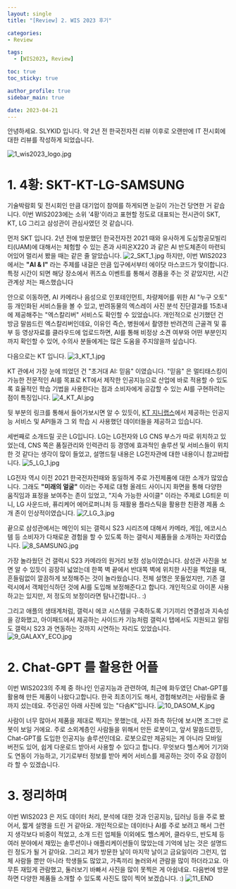 ```yaml
---
layout: single
title: "[Review] 2. WIS 2023 후기"

categories:
- Review

tags:
  - [WIS2023, Review]

toc: true
toc_sticky: true

author_profile: true
sidebar_main: true

date: 2023-04-21
---
```


안녕하세요. SLYKID 입니다. 약 2년 전 한국전자전 리뷰 이후로 오랜만에 IT 전시회에 대한 리뷰를 작성하게 되었습니다.

![1_wis2023_logo.jpg](/images/2023-04-21-review-chapter2-wis2023_review/1_wis2023_logo.jpg)

# 1. 4황: SKT-KT-LG-SAMSUNG

기술박람회 및 전시회인 만큼 대기업이 참여를 하게되면 눈길이 가는건 당연한 거 같습니다. 이번 WIS2023에는 소위 '4황'이라고 표현할 정도로 대표되는 전시관이 SKT, KT, LG 그리고 삼성관이 관심사였던 것 같습니다.


먼저 SKT 입니다. 2년 전에 방문했던 한국전자전 2021 때와 유사하게 도심항공모빌리티(UAM)에 대해서는 체험할 수 있는 존과 사피온X220 과 같은 AI 반도체존이 마련되어있어 멀리서 봤을 때는 같은 줄 알았습니다.
![2_SKT_1.jpg](/images/2023-04-21-review-chapter2-wis2023_review/2_SKT_1.jpg)
하지만, 이번 WIS2023 에서는 <b>"AI & I"</b> 라는 주제를 내걸은 만큼 입구에서부터 에이닷 마스코드가 맞이합니다. 특정 시간이 되면 해당 장소에서 퀴즈쇼 이벤트를 통해서 경품을 주는 것 같았지만, 시간관계상 저는 패스했습니다<br>

안으로 이동하면, AI 카메라나 음성으로 인포테인먼트, 차량제어를 위한 AI "누구 오토" 등 개인화된 서비스들을 볼 수 있고, 반려동물의 엑스레이 사진 분석 진단결과를 15초내에 제공해주는 "엑스칼리버" 서비스도 확인할 수 있었습니다.
개인적으로 신기했던 건 방금 말씀드린 엑스칼리버인데요, 이유인 즉슨, 병원에서 촬영한 반려견의 근골격 및 흉부 등 영상자료를 클라우드에 업로드하면, AI를 통해 비정상 소견 여부와 어떤 부분인지까지 확인할 수 있어, 수의사 분들에게는 많은 도움을 주지않을까 싶습니다.


다음으로는 KT 입니다.
![3_KT_1.jpg](/images/2023-04-21-review-chapter2-wis2023_review/3_KT_1.jpg)

KT 관에서 가장 눈에 띄었던 건 "초거대 AI: 믿음" 이였습니다. "믿음" 은 멀티태스킹이 가능한 전문적인 AI를 목표로 KT에서 제작한 인공지능으로 산업에 바로 적용할 수 있도록 효율적인 학습 기법을 사용한다는 점과 소비자에게 공감할 수 있는 AI를 구현하려는 점이 특징입니다.
![4_KT_AI.jpg](/images/2023-04-21-review-chapter2-wis2023_review/4_KT_AI.jpg)

뒷 부분의 링크를 통해서 들어가보시면 알 수 있듯이, [KT 지니랩스](https://genielabs.ai/main/genielabs/index)에서 제공하는 인공지능 서비스 및 API들과 그 외 학습 시 사용했던 데이터들을 제공하고 있습니다.

세번째로 소개드릴 곳은 LG입니다. LG는 LG전자와 LG CNS 부스가 따로 위치하고 있었는데, CNS 쪽은 품질관리와 인력관리 등 경영에 효과적인 솔루션 및 서비스들이 위치한 것 같다는 생각이 많이 들었고, 설명드릴 내용은 LG전자관에 대한 내용이니 참고바랍니다.
![5_LG_1.jpg](/images/2023-04-21-review-chapter2-wis2023_review/5_LG_1.jpg)

LG전자 역시 이전 2021 한국전자전때와 동일하게 주로 가전제품에 대한 소개가 많았습니다. 그래도 <b>"미래의 얼굴"</b> 이라는 주제로 대형 올레드 사이니지 화면을 통해 다양한 움직임과 표정을 보여주는 존이 있었고, "지속 가능한 사이클" 이라는 주제로 LG틔운 미니, LG 사운드바, 퓨리케어 에어로퍼니처 등 재활용 플라스틱을 활용한 친환경 제품 소개 존이 인상적이였습니다.
![7_LG_3.jpg](/images/2023-04-21-review-chapter2-wis2023_review/7_LG_3.jpg)

끝으로 삼성관에서는 메인이 되는 갤럭시 S23 시리즈에 대해서 카메라, 게임, 에코시스템 등 소비자가 다채로운 경험을 할 수 있도록 하는 갤럭시 제품들을 소개하는 자리였습니다.
![8_SAMSUNG.jpg](/images/2023-04-21-review-chapter2-wis2023_review/8_SAMSUNG.jpg)

가장 놀라웠던 건 갤럭시 S23 카메라의 원거리 보정 성능이였습니다. 삼성관 사진을 보면 알 수 있듯이 굉장히 넓었는데 한쪽 벽 끝에서 반대쪽 벽에 위치한 사진을 찍었을 때, 흔들림없이 깔끔하게 보정해주는 것이 놀라웠습니다. 전체 설명은 못들었지만, 기존 갤럭시에서 객체인식하던 것에 AI를 도입해 보정해준다고 합니다. 개인적으로 아이폰 사용하고는 있지만, 저 정도의 보정이라면 탐나긴합니다.. :)

그리고 애플의 생태계처럼, 갤럭시 에코 시스템을 구축하도록 기기끼리 연결성과 지속성을 강화했고, 아이패드에서 제공하는 사이드카 기능처럼 갤럭시 탭에서도 지원되고 알림도 갤럭시 S23 과 연동하는 것까지 시연하는 자리도 있었습니다.
![9_GALAXY_ECO.jpg](/images/2023-04-21-review-chapter2-wis2023_review/9_GALAXY_ECO.jpg)


# 2. Chat-GPT 를 활용한 어플
이번 WIS2023의 주제 중 하나인 인공지능과 관련하여, 최근에 화두였던 Chat-GPT를 활용해 만든 제품이 나왔다고합니다. 한국 최초이기도 해서, 경험해보려는 사람들로 줄까지 섰는데요. 주인공인 아래 사진에 있는 "다솜K"입니다.
![10_DASOM_K.jpg](/images/2023-04-21-review-chapter2-wis2023_review/10_DASOM_K.jpg)

사람이 너무 많아서 제품을 제대로 찍지는 못했는데, 사진 좌측 하단에 보시면 조그만 로봇이 보일 거에요. 주로 소외계층인 사람들을 위해서 만든 로봇이고, 앞서 말씀드렸듯, Chat-GPT를 도입한 인공지능 솔루션인데요. 로봇으로만 제공되는 게 아니라 모바일 버전도 있어, 쉽게 다운로드 받아서 사용할 수 있다고 합니다.
무엇보다 헬스케어 기기와도 연동이 가능하고, 기기로부터 정보를 받아 케어 서비스를 제공하는 것이 주요 강점이라 할 수 있겠습니다.

# 3. 정리하며
이번 WIS2023 은 저도 데이터 처리, 분석에 대한 것과 인공지능, 딥러닝 등을 주로 봤어서, 짧게 설명을 드린 거 같아요.
개인적으로는 데이터나 AI를 주로 보려고 해서 그런지 생각보다 비중이 적었고, 소개 드린 업체들 이외에도 헬스케어, 클라우드, 반도체 등 여러 분야에서 재밌는 솔루션이나 애플리케이션들이 많았는데 기억에 남는 것은 설명드린 정도가 될 거 같아요.
그리고 제가 방문한 날이 마지막 날이고 금요일이라 그런지, 업체 사람들 뿐만 아니라 학생들도 많았고, 가족끼리 놀러와서 관람을 많이 하더라고요.
아무튼 재밌게 관람했고, 둘러보기 바빠서 사진을 많이 못찍은 게 아쉽네요. 다음번에 방문하면 다양한 제품들 소개할 수 있도록 사진도 많이 찍어 보겠습니다. :)
![11_END](/images/2023-04-21-review-chapter2-wis2023_review/11_END.jpg)
